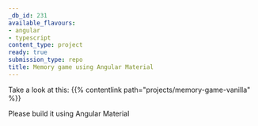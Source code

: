 ```yaml
---
_db_id: 231
available_flavours:
- angular
- typescript
content_type: project
ready: true
submission_type: repo
title: Memory game using Angular Material
---
```


Take a look at this: {{% contentlink path="projects/memory-game-vanilla" %}}

Please build it using Angular Material